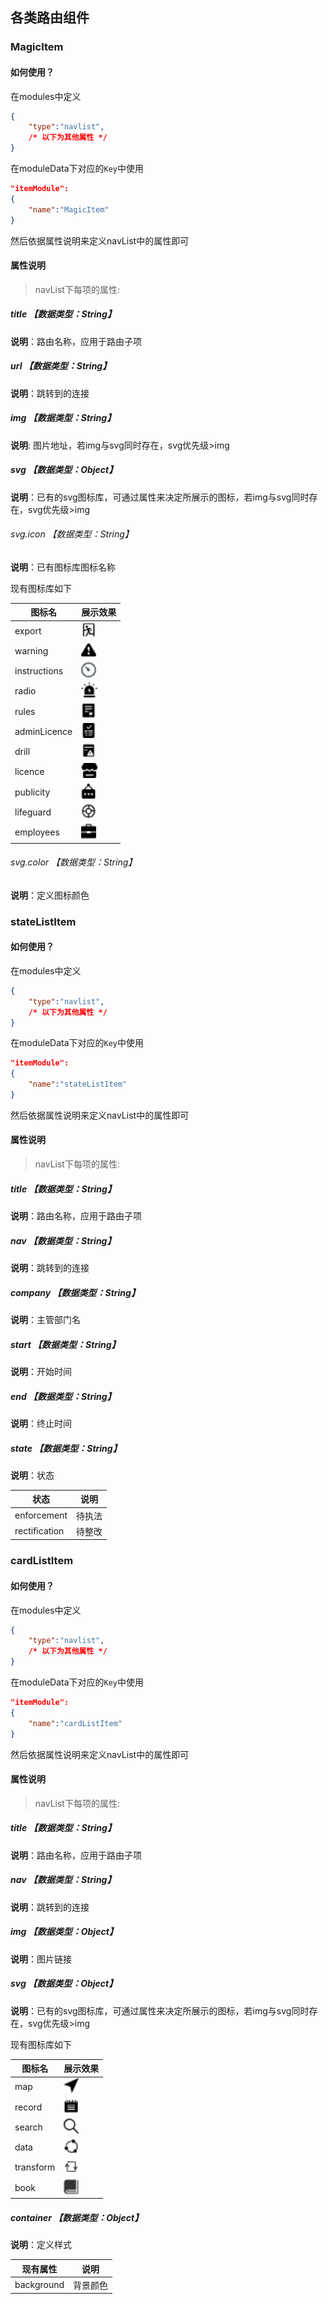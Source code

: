 ## 各类路由组件

### MagicItem

#### 如何使用？

在modules中定义

```json
{
	"type":"navlist",
	/* 以下为其他属性 */
}
```

在moduleData下对应的`Key`中使用

```json
"itemModule":
{
    "name":"MagicItem"
}
```

然后依据属性说明来定义navList中的属性即可

#### 属性说明

> navList下每项的属性:

##### title 【数据类型：String】

**说明**：路由名称，应用于路由子项

##### url  【数据类型：String】

**说明**：跳转到的连接

##### img 【数据类型：String】

**说明**: 图片地址，若img与svg同时存在，svg优先级>img

##### svg 【数据类型：Object】

**说明**：已有的svg图标库，可通过属性来决定所展示的图标，若img与svg同时存在，svg优先级>img

###### svg.icon 【数据类型：String】

**说明**：已有图标库图标名称

现有图标库如下

| 图标名       | 展示效果                                                 |
| ------------ | -------------------------------------------------------- |
| export       | <img src="./icon/export.png" style="zoom:150%;" />       |
| warning      | <img src="./icon/warning.png" style="zoom:150%;" />      |
| instructions | <img src="./icon/instructions.png" style="zoom:150%;" /> |
| radio        | <img src="./icon/radio.png" style="zoom:150%;" />        |
| rules        | <img src="./icon/rules.png" style="zoom:150%;" />        |
| adminLicence | <img src="./icon/adminLicence.png" style="zoom:150%;" /> |
| drill        | <img src="./icon/drill.png" style="zoom:150%;" />        |
| licence      | <img src="./icon/licence.png" style="zoom:150%;" />      |
| publicity    | <img src="./icon/publicity.png" style="zoom:150%;" />    |
| lifeguard    | <img src="./icon/lifeguard.png" style="zoom:150%;" />    |
| employees    | <img src="./icon/employees.png" style="zoom:150%;" />    |

###### svg.color 【数据类型：String】

**说明**：定义图标颜色

### stateListItem

#### 如何使用？

在modules中定义

```json
{
	"type":"navlist",
	/* 以下为其他属性 */
}
```

在moduleData下对应的`Key`中使用

```json
"itemModule":
{
    "name":"stateListItem"
}
```

然后依据属性说明来定义navList中的属性即可

#### 属性说明

> navList下每项的属性:

##### title 【数据类型：String】

**说明**：路由名称，应用于路由子项

##### nav  【数据类型：String】

**说明**：跳转到的连接

##### company 【数据类型：String】

**说明**：主管部门名

##### start 【数据类型：String】

**说明**：开始时间

##### end 【数据类型：String】

**说明**：终止时间

##### state 【数据类型：String】

**说明**：状态

| 状态          | 说明   |
| ------------- | ------ |
| enforcement   | 待执法 |
| rectification | 待整改 |

### cardListItem

#### 如何使用？

在modules中定义

```json
{
	"type":"navlist",
	/* 以下为其他属性 */
}
```

在moduleData下对应的`Key`中使用

```json
"itemModule":
{
    "name":"cardListItem"
}
```

然后依据属性说明来定义navList中的属性即可

#### 属性说明

> navList下每项的属性:

##### title 【数据类型：String】

**说明**：路由名称，应用于路由子项

##### nav  【数据类型：String】

**说明**：跳转到的连接

##### img 【数据类型：Object】

**说明**：图片链接

##### svg 【数据类型：Object】

**说明**：已有的svg图标库，可通过属性来决定所展示的图标，若img与svg同时存在，svg优先级>img

现有图标库如下

| 图标名    | 展示效果                                              |
| --------- | ----------------------------------------------------- |
| map       | <img src="./icon/map.png" style="zoom:150%;" />       |
| record    | <img src="./icon/record.png" style="zoom:150%;" />    |
| search    | <img src="./icon/search.png" style="zoom:150%;" />    |
| data      | <img src="./icon/data.png" style="zoom:150%;" />      |
| transform | <img src="./icon/transform.png" style="zoom:150%;" /> |
| book      | <img src="./icon/book.png" style="zoom:150%;" />      |

##### container 【数据类型：Object】

**说明**：定义样式

| 现有属性   | 说明     |
| ---------- | -------- |
| background | 背景颜色 |

